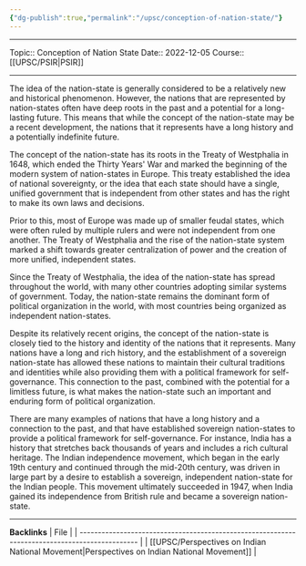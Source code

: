 ```yaml
---
{"dg-publish":true,"permalink":"/upsc/conception-of-nation-state/"}
---
```


----
Topic:: Conception of Nation State
Date:: 2022-12-05
Course:: [[UPSC/PSIR\|PSIR]] 

----

 The idea of the nation-state is generally considered to be a relatively new and historical phenomenon. However, the nations that are represented by nation-states often have deep roots in the past and a potential for a long-lasting future. This means that while the concept of the nation-state may be a recent development, the nations that it represents have a long history and a potentially indefinite future.

The concept of the nation-state has its roots in the Treaty of Westphalia in 1648, which ended the Thirty Years' War and marked the beginning of the modern system of nation-states in Europe. This treaty established the idea of national sovereignty, or the idea that each state should have a single, unified government that is independent from other states and has the right to make its own laws and decisions.

Prior to this, most of Europe was made up of smaller feudal states, which were often ruled by multiple rulers and were not independent from one another. The Treaty of Westphalia and the rise of the nation-state system marked a shift towards greater centralization of power and the creation of more unified, independent states.

Since the Treaty of Westphalia, the idea of the nation-state has spread throughout the world, with many other countries adopting similar systems of government. Today, the nation-state remains the dominant form of political organization in the world, with most countries being organized as independent nation-states.

Despite its relatively recent origins, the concept of the nation-state is closely tied to the history and identity of the nations that it represents. Many nations have a long and rich history, and the establishment of a sovereign nation-state has allowed these nations to maintain their cultural traditions and identities while also providing them with a political framework for self-governance. This connection to the past, combined with the potential for a limitless future, is what makes the nation-state such an important and enduring form of political organization.

There are many examples of nations that have a long history and a connection to the past, and that have established sovereign nation-states to provide a political framework for self-governance. For instance, India has a history that stretches back thousands of years and includes a rich cultural heritage. The Indian independence movement, which began in the early 19th century and continued through the mid-20th century, was driven in large part by a desire to establish a sovereign, independent nation-state for the Indian people. This movement ultimately succeeded in 1947, when India gained its independence from British rule and became a sovereign nation-state.


---
**Backlinks**
| File                                                                                           |
| ---------------------------------------------------------------------------------------------- |
| [[UPSC/Perspectives on Indian National Movement\|Perspectives on Indian National Movement]] |



